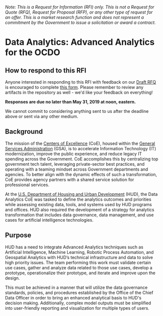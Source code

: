 *Note: This is a Request for Information (RFI) only. This is not a Request for Quote (RFQ), Request for Proposal (RFP), or any other type of request for an offer. This is a market research function and does not represent a commitment by the Government to issue a solicitation or award a contract.*

# Data Analytics: Advanced Analytics for the OCDO

## How to respond to this RFI

Anyone interested in responding to this RFI with feedback on our [Draft RFQ](Draft-RFQ.pdf) is encouraged to complete [this form](https://forms.gle/DgDQNA9WdH3QthHo9). Please remember to review any artifacts in the repository as well - we'd like your feedback on everything!

**Responses are due no later than May 31, 2019 at noon, eastern.**

We cannot commit to considering anything sent to us after the deadline above or sent via any other medium.

## Background

The mission of the [Centers of Excellence](https://coe.gsa.gov/) (CoE), housed within the [General Services Administration](https://gsa.gov) (GSA), is to accelerate Information Technology (IT) modernization, improve the public experience, and reduce legacy IT spending across the Government. CoE accomplishes this by centralizing top government tech talent, leveraging private-sector best practices, and operating with a teaming mindset across Government departments and agencies. To better align with the dynamic effects of such a transformation, CoE provides agency partners with a shared service solution for professional services.

At the [U.S. Department of Housing and Urban Development](https://www.hud.gov/) (HUD), the Data Analytics CoE was tasked to define the analytics outcomes and priorities while assessing existing data, tools, and systems used by HUD programs and offices. HUD also required the development of a strategy for analytics transformation that includes data governance, data management, and use cases for artificial intelligence technologies.

## Purpose

HUD has a need to integrate Advanced Analytics techniques such as Artificial Intelligence, Machine Learning, Robotic Process Automation, and Geospatial Analytics with HUD’s technical infrastructure and data to solve high priority issues. The team performing this work must validate certain use cases, gather and analyze data related to those use cases, develop a prototype, operationalize their prototype, and iterate and improve upon the design.

This must be achieved in a manner that will utilize the data governance standards, policies, and procedures established by the Office of the Chief Data Officer in order to bring an enhanced analytical basis to HUD's decision making. Additionally, complex model outputs must be simplified into user-friendly reporting and visualization for multiple types of users.
